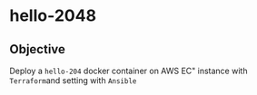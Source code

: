 # hello-2048

## Objective
 Deploy a `hello-204` docker container on AWS EC" instance with `Terraform`and setting with `Ansible`

